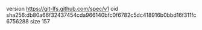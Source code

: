 version https://git-lfs.github.com/spec/v1
oid sha256:db80a66f32437454cda966140bfc0f6782c5dc418916b0bbd16f311fc6756288
size 157
